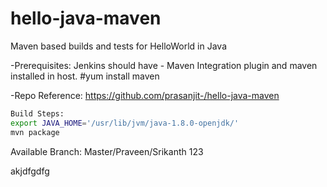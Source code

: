 # hello-java-maven
Maven based builds and tests for HelloWorld in Java

-Prerequisites: Jenkins should have - Maven Integration plugin and maven installed in host.
#yum install maven

-Repo Reference: https://github.com/prasanjit-/hello-java-maven

```sh
Build Steps:
export JAVA_HOME='/usr/lib/jvm/java-1.8.0-openjdk/'
mvn package
```
Available Branch: Master/Praveen/Srikanth
123


akjdfgdfg
